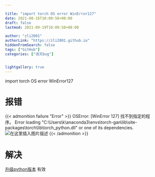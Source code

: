 ```yaml
---

title: "import torch OS error WinError127"
date: 2021-08-16T10:09:58+08:00
draft: false
lastmod: 2021-09-19T10:09:58+08:00

author: "zli2001"
authorLink: "https://zli2001.github.io"
hiddenFromSearch: false
tags: ["GitHub"]
categories: ["消灭bug"]


lightgallery: true
---
```

import torch OS error WinError127
<!--more-->

# 报错
{{< admonition failure "Error" >}}
OSError: [WinError 127] 找不到指定的程序。 Error loading "C:\Users\k\anaconda3\envs\torch-gan\lib\site-packages\torch\lib\torch_python.dll" or one of its dependencies.
![在这里插入图片描述](https://img-blog.csdnimg.cn/bb5d52040ae44e6a8833d8f2f24cc227.png)
{{< /admonition >}}
# 解决
[升级python版本](https://zhuanlan.zhihu.com/p/138530259)
有效
